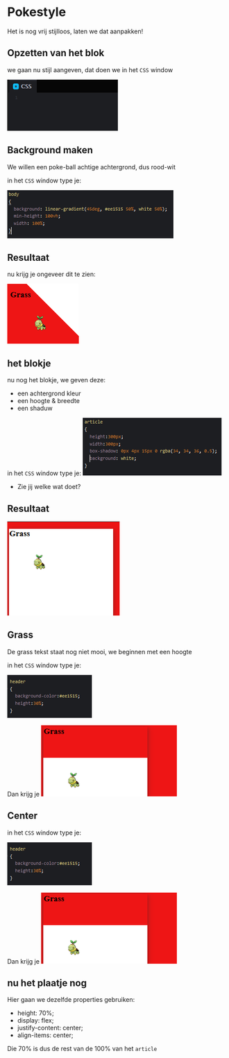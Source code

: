 # Pokestyle

Het is nog vrij stijlloos, laten we dat aanpakken!

## Opzetten van het blok

we gaan nu stijl aangeven, dat doen we in het `CSS` window


![css.PNG](img/css.PNG)

## Background maken

We willen een poke-ball achtige achtergrond, dus rood-wit

in het `CSS` window type je:



![css1.PNG](img/css1.PNG)

## Resultaat

nu krijg je ongeveer dit te zien:

![cssresult1.PNG](img/cssresult1.PNG)

## het blokje

nu nog het blokje, we geven deze:
- een achtergrond kleur
- een hoogte & breedte
- een shaduw


in het `CSS` window type je:
![css2.PNG](img/css2.PNG)

- Zie jij welke wat doet?

## Resultaat

![cssresult2.PNG](img/cssresult2.PNG)

## Grass

De grass tekst staat nog niet mooi, we beginnen met een hoogte 


in het `CSS` window type je:

![css3.PNG](img/css3.PNG)

Dan krijg je 
![cssresult3.PNG](img/cssresult3.PNG)

## Center

in het `CSS` window type je:

![css3.PNG](img/css3.PNG)

Dan krijg je 
![cssresult3.PNG](img/cssresult3.PNG)

## nu het plaatje nog

Hier gaan we dezelfde properties gebruiken:
- height: 70%;
- display: flex;
- justify-content: center;
- align-items: center;

Die 70% is dus de rest van de 100% van het `article`
 